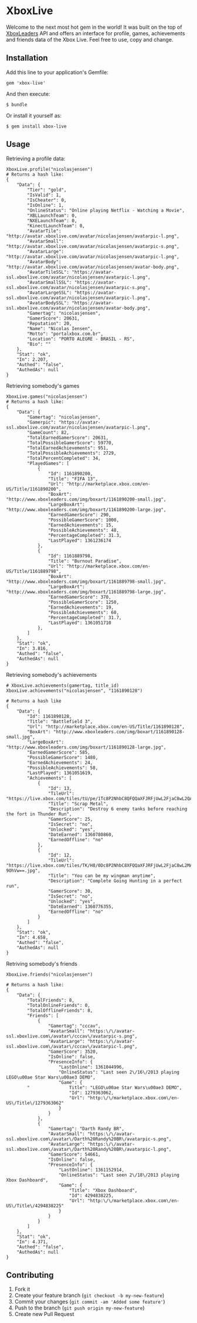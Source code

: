 # XboxLive

Welcome to the next most hot gem in the world! It was built on the top of [XboxLeaders](http://www.xboxleaders.com/) API and offers an interface for profile, games, achievements and friends data of the Xbox Live. Feel free to use, copy and change.

## Installation

Add this line to your application's Gemfile:

    gem 'xbox-live'

And then execute:

    $ bundle

Or install it yourself as:

    $ gem install xbox-live

## Usage

Retrieving a profile data:

	XboxLive.profile("nicolasjensen")
	# Returns a hash like:
	{
  		"Data": {
    		"Tier": "gold",
    		"IsValid": 1,
    		"IsCheater": 0,
    		"IsOnline": 1,
    		"OnlineStatus": "Online playing Netflix - Watching a Movie",
    		"XBLLaunchTeam": 0,
    		"NXELaunchTeam": 0,
    		"KinectLaunchTeam": 0,
    		"AvatarTile": "http://avatar.xboxlive.com/avatar/nicolasjensen/avatarpic-l.png",
    		"AvatarSmall": "http://avatar.xboxlive.com/avatar/nicolasjensen/avatarpic-s.png",
    		"AvatarLarge": "http://avatar.xboxlive.com/avatar/nicolasjensen/avatarpic-l.png",
    		"AvatarBody": "http://avatar.xboxlive.com/avatar/nicolasjensen/avatar-body.png",
    		"AvatarTileSSL": "https://avatar-ssl.xboxlive.com/avatar/nicolasjensen/avatarpic-l.png",
    		"AvatarSmallSSL": "https://avatar-ssl.xboxlive.com/avatar/nicolasjensen/avatarpic-s.png",
    		"AvatarLargeSSL": "https://avatar-ssl.xboxlive.com/avatar/nicolasjensen/avatarpic-l.png",
    		"AvatarBodySSL": "https://avatar-ssl.xboxlive.com/avatar/nicolasjensen/avatar-body.png",
    		"Gamertag": "nicolasjensen",
    		"GamerScore": 20631,
    		"Reputation": 20,
    		"Name": "Nicolas Iensen",
    		"Motto": "portalxbox.com.br",
    		"Location": "PORTO ALEGRE - BRASIL - RS",
    		"Bio": ""
  		},
  		"Stat": "ok",
  		"In": 2.207,
  		"Authed": "false",
  		"AuthedAs": null
	}

Retrieving somebody's games

	XboxLive.games("nicolasjensen")
	# Returns a hash like:
	{
  		"Data": {
    		"Gamertag": "nicolasjensen",
    		"Gamerpic": "https://avatar-ssl.xboxlive.com/avatar/nicolasjensen/avatarpic-l.png",
    		"GameCount": 82,
    		"TotalEarnedGamerScore": 20631,
    		"TotalPossibleGamerScore": 59770,
    		"TotalEarnedAchievements": 951,
    		"TotalPossibleAchievements": 2729,
    		"TotalPercentCompleted": 34,
    		"PlayedGames": [
      			{
        			"Id": 1161890200,
        			"Title": "FIFA 13",
        			"Url": "http://marketplace.xbox.com/en-US/Title/1161890200",
        			"BoxArt": "http://www.xboxleaders.com/img/boxart/1161890200-small.jpg",
        			"LargeBoxArt": "http://www.xboxleaders.com/img/boxart/1161890200-large.jpg",
        			"EarnedGamerScore": 290,
        			"PossibleGamerScore": 1000,
        			"EarnedAchievements": 15,
        			"PossibleAchievements": 48,
        			"PercentageCompleted": 31.3,
        			"LastPlayed": 1361236174
      			},
      			{
        			"Id": 1161889798,
        			"Title": "Burnout Paradise",
        			"Url": "http://marketplace.xbox.com/en-US/Title/1161889798",
        			"BoxArt": "http://www.xboxleaders.com/img/boxart/1161889798-small.jpg",
        			"LargeBoxArt": "http://www.xboxleaders.com/img/boxart/1161889798-large.jpg",
        			"EarnedGamerScore": 370,
        			"PossibleGamerScore": 1250,
        			"EarnedAchievements": 19,
        			"PossibleAchievements": 60,
        			"PercentageCompleted": 31.7,
        			"LastPlayed": 1361051710
      			},
			]
  		},
  		"Stat": "ok",
  		"In": 3.816,
  		"Authed": "false",
  		"AuthedAs": null
	}
	
Retrieving somebody's achievements

	# XboxLive.achievements(gamertag, title_id)
	XboxLive.achievements("nicolasjensen", "1161890128")

	# Returns a hash like
	{
  		"Data": {
    		"Id": 1161890128,
    		"Title": "Battlefield 3",
    		"Url": "http://marketplace.xbox.com/en-US/Title/1161890128",
    		"BoxArt": "http://www.xboxleaders.com/img/boxart/1161890128-small.jpg",
    		"LargeBoxArt": "http://www.xboxleaders.com/img/boxart/1161890128-large.jpg",
    		"EarnedGamerScore": 585,
    		"PossibleGamerScore": 1480,
    		"EarnedAchievements": 24,
    		"PossibleAchievements": 58,
    		"LastPlayed": 1361051619,
    		"Achievements": [
      			{
        			"Id": 13,
        			"TileUrl": "https://live.xbox.com/tiles/tU/pe/1Tc8P2NhbC8QFQQaXFJRFjUwL2FjaC8wL2QAAAABUFBQ+nFKrg==.jpg",
        			"Title": "Scrap Metal",
        			"Description": "Destroy 6 enemy tanks before reaching the fort in Thunder Run",
        			"GamerScore": 25,
        			"IsSecret": "no",
        			"Unlocked": "yes",
        			"DateEarned": 1360780860,
        			"EarnedOffline": "no"
      			},
      			{
        			"Id": 12,
        			"TileUrl": "https://live.xbox.com/tiles/TK/H8/0Dc8P2NhbC8XFQQaXFJRFjUwL2FjaC8wL2MAAAABUFBQ-9OhVw==.jpg",
        			"Title": "You can be my wingman anytime",
        			"Description": "Complete Going Hunting in a perfect run",
        			"GamerScore": 30,
        			"IsSecret": "no",
        			"Unlocked": "yes",
        			"DateEarned": 1360776355,
        			"EarnedOffline": "no"
      			}
    		]
  		},
  		"Stat": "ok",
  		"In": 4.658,
  		"Authed": "false",
  		"AuthedAs": null
	}
	
Retriving somebody's friends

	XboxLive.friends("nicolasjensen")
	
	# Returns a hash like:
	{
  		"Data": {
    		"TotalFriends": 8,
    		"TotalOnlineFriends": 0,
    		"TotalOfflineFriends": 8,
    		"Friends": [
      			{
        			"Gamertag": "cccav",
        			"AvatarSmall": "https:\/\/avatar-ssl.xboxlive.com\/avatar\/cccav\/avatarpic-s.png",
        			"AvatarLarge": "https:\/\/avatar-ssl.xboxlive.com\/avatar\/cccav\/avatarpic-l.png",
        			"GamerScore": 3520,
        			"IsOnline": false,
        			"PresenceInfo": {
          				"LastOnline": 1361044996,
          				"OnlineStatus": "Last seen 2\/16\/2013 playing LEGO\u00ae Star Wars\u00ae3 DEMO",
          				"Game": {
            "				Title": "LEGO\u00ae Star Wars\u00ae3 DEMO",
            				"Id": 1279363062,
            				"Url": "http:\/\/marketplace.xbox.com\/en-US\/Title\/1279363062"
          				}
        			}
      			},
      			{
        			"Gamertag": "Darth Randy BR",
        			"AvatarSmall": "https:\/\/avatar-ssl.xboxlive.com\/avatar\/Darth%20Randy%20BR\/avatarpic-s.png",
        			"AvatarLarge": "https:\/\/avatar-ssl.xboxlive.com\/avatar\/Darth%20Randy%20BR\/avatarpic-l.png",
        			"GamerScore": 54661,
        			"IsOnline": false,
        			"PresenceInfo": {
          				"LastOnline": 1361152914,
          				"OnlineStatus": "Last seen 2\/18\/2013 playing Xbox Dashboard",
          				"Game": {
            				"Title": "Xbox Dashboard",
            				"Id": 4294838225,
            				"Url": "http:\/\/marketplace.xbox.com\/en-US\/Title\/4294838225"
          				}
        			}
      			}
    		]
  		},
  		"Stat": "ok",
  		"In": 4.371,
  		"Authed": "false",
  		"AuthedAs": null
	}

## Contributing

1. Fork it
2. Create your feature branch (`git checkout -b my-new-feature`)
3. Commit your changes (`git commit -am 'Added some feature'`)
4. Push to the branch (`git push origin my-new-feature`)
5. Create new Pull Request
